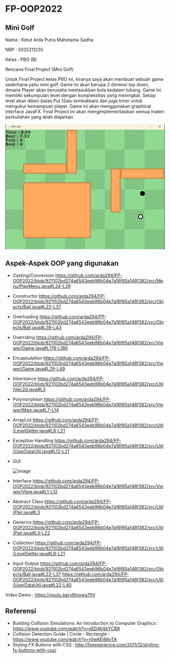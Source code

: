 # FP-OOP2022
## Mini Golf
Nama : Ketut Arda Putra Mahotama Sadha

NRP : 5025211235

Kelas : PBO (B)

Rencana Final Project (Mini Golf)

Untuk Final Project kelas PBO ini, kiranya saya akan membuat sebuah game sederhana yaitu mini golf. Game ini akan berupa 2 dimensi top down, 
dimana Player akan berusaha memasukkan bola kedalam lubang. Game ini memiliki sekumpulan level dengan kompleksitas yang meningkat. Setiap level akan 
diberi batas Put (Satu tembakkan) dan juga timer untuk mengukur kemampuan player. Game ini akan menggunakan graphical interface JavaFX. Final Project ini akan 
mengimplementasikan semua materi perkuliahan yang telah diajarkan.

![img.png](img.png)
## Aspek-Aspek OOP yang digunakan
- Casting/Conversion
https://github.com/arda294/FP-OOP2022/blob/921102bd274a6543eeb96b04e7a16f85a148f382/src/Menu/PlayMenu.java#L24-L26
- Constructor
https://github.com/arda294/FP-OOP2022/blob/921102bd274a6543eeb96b04e7a16f85a148f382/src/Objects/Ball.java#L22-L37
- Overloading
https://github.com/arda294/FP-OOP2022/blob/921102bd274a6543eeb96b04e7a16f85a148f382/src/Objects/Ball.java#L39-L43
- Overriding
https://github.com/arda294/FP-OOP2022/blob/921102bd274a6543eeb96b04e7a16f85a148f382/src/Viewer/Game.java#L178-L186
- Encapsulation
https://github.com/arda294/FP-OOP2022/blob/921102bd274a6543eeb96b04e7a16f85a148f382/src/Viewer/Game.java#L29-L49
- Inheritance
https://github.com/arda294/FP-OOP2022/blob/921102bd274a6543eeb96b04e7a16f85a148f382/src/Util/Vec2d.java#L3
- Polymorphism
https://github.com/arda294/FP-OOP2022/blob/921102bd274a6543eeb96b04e7a16f85a148f382/src/Viewer/Main.java#L7-L14
- ArrayList
https://github.com/arda294/FP-OOP2022/blob/921102bd274a6543eeb96b04e7a16f85a148f382/src/Util/LevelGetter.java#L8-L21
- Exception Handling
https://github.com/arda294/FP-OOP2022/blob/921102bd274a6543eeb96b04e7a16f85a148f382/src/Util/UserDataUtil.java#L12-L21
- GUI

  ![image](https://user-images.githubusercontent.com/114855785/207260621-670b06bc-f563-455d-acaa-aa5767ccde6b.png)
- Interface
https://github.com/arda294/FP-OOP2022/blob/921102bd274a6543eeb96b04e7a16f85a148f382/src/Viewer/View.java#L1-L12
- Abstract Class
https://github.com/arda294/FP-OOP2022/blob/921102bd274a6543eeb96b04e7a16f85a148f382/src/Util/Pair.java#L3
- Generics
https://github.com/arda294/FP-OOP2022/blob/921102bd274a6543eeb96b04e7a16f85a148f382/src/Util/Pair.java#L3-L22
- Collection
https://github.com/arda294/FP-OOP2022/blob/921102bd274a6543eeb96b04e7a16f85a148f382/src/Util/LevelGetter.java#L8-L21
- Input Output
https://github.com/arda294/FP-OOP2022/blob/921102bd274a6543eeb96b04e7a16f85a148f382/src/Objects/Ball.java#L22-L37
https://github.com/arda294/FP-OOP2022/blob/921102bd274a6543eeb96b04e7a16f85a148f382/src/Util/UserDataUtil.java#L22-L40

Video Demo : https://youtu.be/y6lnswg7fhI
## Referensi
- Building Collision Simulations: An Introduction to Computer Graphics : https://www.youtube.com/watch?v=eED4bSkYCB8
- Collision Detection Guide | Circle - Rectangle : https://www.youtube.com/watch?v=r0wAEi86vTA
- Styling FX Buttons with CSS : http://fxexperience.com/2011/12/styling-fx-buttons-with-css/
